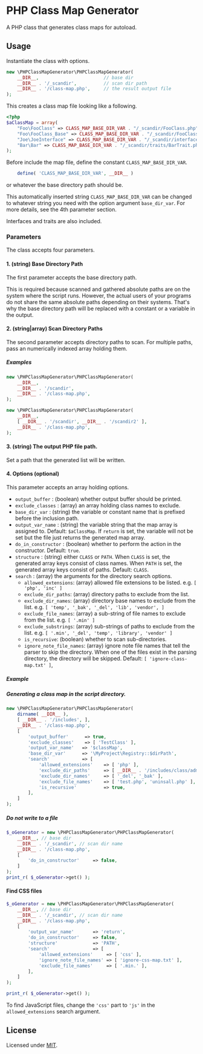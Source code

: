 # PHP Class Map Generator
A PHP class that generates class maps for autoload.

## Usage
Instantiate the class with options.

```php
new \PHPClassMapGenerator\PHPClassMapGenerator(
    __DIR__,                        // base dir
    __DIR__ . '/_scandir',          // scan dir path
    __DIR__ . '/class-map.php',     // the result output file
);
```

This creates a class map file looking like a following.
```php
<?php 
$aClassMap = array( 
    "Foo\FooClass" => CLASS_MAP_BASE_DIR_VAR . "/_scandir/FooClass.php", 
    "Foo\FooClass_Base" => CLASS_MAP_BASE_DIR_VAR . "/_scandir/FooClass_Base.php", 
    "Joe\JoeInterface" => CLASS_MAP_BASE_DIR_VAR . "/_scandir/interfaces/JoeInterface.php", 
    "Bar\Bar" => CLASS_MAP_BASE_DIR_VAR . "/_scandir/traits/BarTrait.php", 
);
```

Before include the map file, define the constant `CLASS_MAP_BASE_DIR_VAR`. 

```php
    define( 'CLASS_MAP_BASE_DIR_VAR', __DIR__ )
``` 
or whatever the base directory path should be.

This automatically inserted string `CLASS_MAP_BASE_DIR_VAR` can be changed to whatever string you need with the option argument `base_dir_var`. For more details, see the 4th parameter section. 

Interfaces and traits are also included.

### Parameters
The class accepts four parameters.

#### 1. (string) Base Directory Path
The first parameter accepts the base directory path. 

This is required because scanned and gathered absolute paths are on the system where the script runs. However, the actual users of your programs do not share the same absolute paths depending on their systems. That's why the base directory path will be replaced with a constant or a variable in the output.    

#### 2. (string|array) Scan Directory Paths
The second parameter accepts directory paths to scan. For multiple paths, pass an numerically indexed array holding them.

##### Examples
```php
new \PHPClassMapGenerator\PHPClassMapGenerator(
    __DIR__,                        
    __DIR__ . '/scandir',         
    __DIR__ . '/class-map.php',     
);
```

```php
new \PHPClassMapGenerator\PHPClassMapGenerator(
    __DIR__,                        
    [ __DIR__ . '/scandir', __DIR__ . '/scandir2' ],         
    __DIR__ . '/class-map.php',     
);
```

#### 3. (string) The output PHP file path.
Set a path that the generated list will be written.

#### 4. Options (optional)
This parameter accepts an array holding options.

 - `output_buffer`		: (boolean)	whether output buffer should be printed.     
 - `exclude_classes` 	: (array)   an array holding class names to exclude.
 - `base_dir_var`		: (string)	the variable or constant name that is prefixed before the inclusion path.
 - `output_var_name`	: (string)  the variable string that the map array is assigned to. Default: `$aClassMap`. If `return` is set, the variable will not be set but the file just returns the generated map array. 
 - `do_in_constructor`  : (boolean) whether to perform the action in the constructor. Default: `true`.
 - `structure`          : (string) either `CLASS` or `PATH`. When `CLASS` is set, the generated array keys consist of class names. When `PATH` is set, the generated array keys consist of paths. Default: `CLASS`.   
 - `search`				: (array)	the arguments for the directory search options.
    - `allowed_extensions`: (array) allowed file extensions to be listed. e.g. `[ 'php', 'inc' ]` 
    - `exclude_dir_paths`: (array) directory paths to exclude from the list.  
    - `exclude_dir_names`: (array) directory base names to exclude from the list. e.g. `[ 'temp', '_bak', '_del', 'lib', 'vendor', ]` 
    - `exclude_file_names`: (array) a sub-string of file names to exclude from the list. e.g. `[ '.min' ]` 
    - `exclude_substrings`: (array) sub-strings of paths to exclude from the list. e.g. `[ '.min', '_del', 'temp', 'library', 'vendor' ]`
    - `is_recursive`: (boolean) whether to scan sub-directories.
    - `ignore_note_file_names`: (array) ignore note file names that tell the parser to skip the directory. When one of the files exist in the parsing directory, the directory will be skipped. Default: `[ 'ignore-class-map.txt' ]`,   

##### Example

##### Generating a class map in the script directory.     
```php
new \PHPClassMapGenerator\PHPClassMapGenerator(
    dirname( __DIR__ ),
    [ __DIR__ . '/includes', ],
    __DIR__ . '/class-map.php', 
    [       
        'output_buffer'      => true,
        'exclude_classes'    => [ 'TestClass' ],        
        'output_var_name'   => '$classMap',
        'base_dir_var'      => '\MyProject\Registry::$dirPath',
        'search'            => [
            'allowed_extensions'    => [ 'php' ],
            'exclude_dir_paths'     => [ __DIR__ . '/includes/class/admin' ],
            'exclude_dir_names'     => [ '_del', '_bak' ],
            'exclude_file_names'    => [ 'test.php', 'uninsall.php' ],
            'is_recursive'          => true,
        ],
    ]
);
``` 

##### Do not write to a file
```php
$_oGenerator = new \PHPClassMapGenerator\PHPClassMapGenerator(
    __DIR__, // base dir
    __DIR__ . '/_scandir', // scan dir name
    __DIR__ . '/class-map.php',
    [
        'do_in_constructor'     => false,
    ]
);
print_r( $_oGenerator->get() );
``` 

#### Find CSS files
```php
$_oGenerator = new \PHPClassMapGenerator\PHPClassMapGenerator(
    __DIR__, // base dir
    __DIR__ . '/_scandir', // scan dir name
    __DIR__ . '/class-map.php',
    [
        'output_var_name'		=> 'return',
        'do_in_constructor'     => false,
        'structure'             => 'PATH',
        'search'                => [
            'allowed_extensions'     => [ 'css' ],
            'ignore_note_file_names' => [ 'ignore-css-map.txt' ],
            'exclude_file_names'     => [ '.min.' ],
        ],
    ]
);

print_r( $_oGenerator->get() );
```
To find JavaScript files, change the `'css'` part to `'js'` in the `allowed_extensions` search argument.
 
 ## License
 Licensed under [MIT](./LICENSE).